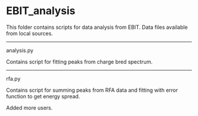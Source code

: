 # EBIT_analysis

This folder contains scripts for data analysis from EBIT. 
Data files available from local sources.

*****************************
analysis.py

Contains script for fitting peaks from charge bred spectrum.


*****************************
rfa.py

Contains script for summing peaks from RFA data and fitting with error function to get energy spread.  

Added more users.